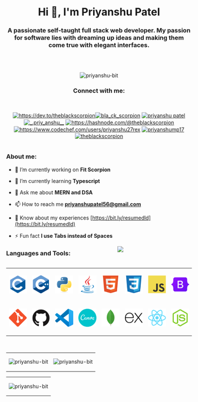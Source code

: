 <h1 align="center">Hi 👋, I'm Priyanshu Patel</h1>
<h3 align="center">A passionate self-taught full stack web developer. My passion for software lies with dreaming up ideas and making them come true with elegant interfaces.</h3></br>
</br>

<p align="center"> <img  width="15%" height= "15%" src="https://komarev.com/ghpvc/?username=priyanshu-bit&label=Profile%20views&color=0e75b6&style=flat" alt="priyanshu-bit" /> </p>
<!-- <hr/> -->



<h3 align="center" >Connect with me:</h3>
</br>

<table>
<p align="center" >
<a href="https://dev.to/https://dev.to/theblackscorpion" target="blank"><img align="center" width ="7%" src="https://raw.githubusercontent.com/rahuldkjain/github-profile-readme-generator/master/src/images/icons/Social/devto.svg" alt="https://dev.to/theblackscorpion" height="30" width="50/></a>
<a href="https://twitter.com/bla_ck_scorpion" target="blank"><img align="center" width ="7%" src="https://raw.githubusercontent.com/rahuldkjain/github-profile-readme-generator/master/src/images/icons/Social/twitter.svg" alt="bla_ck_scorpion" height="30" width="40" /></a>
<a href="https://linkedin.com/in/priyanshu patel" target="blank"><img align="center"  width ="7%" src="https://raw.githubusercontent.com/rahuldkjain/github-profile-readme-generator/master/src/images/icons/Social/linked-in-alt.svg" alt="priyanshu patel" height="30" width="40" /></a>
<a href="https://instagram.com/_.priy_anshu__" target="blank"><img align="center"  width ="7%"  src="https://raw.githubusercontent.com/rahuldkjain/github-profile-readme-generator/master/src/images/icons/Social/instagram.svg" alt="_.priy_anshu__" height="30" width="40" /></a>
<a href="https://hashnode.com/https://hashnode.com/@theblackscorpion" target="blank"><img align="center"width ="5%"  src="https://raw.githubusercontent.com/rahuldkjain/github-profile-readme-generator/master/src/images/icons/Social/hashnode.svg" alt="https://hashnode.com/@theblackscorpion" height="30" width="40" /></a>
<a href="https://www.codechef.com/users/https://www.codechef.com/users/priyanshu27rex" target="blank"><img align="center"  width ="7%" src="https://cdn.jsdelivr.net/npm/simple-icons@3.1.0/icons/codechef.svg" alt="https://www.codechef.com/users/priyanshu27rex" height="30" width="40" /></a>
<a href="https://www.leetcode.com/priyanshump17" target="blank"><img align="center"  width ="7%" src="https://raw.githubusercontent.com/rahuldkjain/github-profile-readme-generator/master/src/images/icons/Social/leet-code.svg" alt="priyanshump17" height="30" width="40" /></a>
<a href="https://auth.geeksforgeeks.org/user/theblackscorpion" target="blank"><img align="center" width ="5%"  src="https://raw.githubusercontent.com/rahuldkjain/github-profile-readme-generator/master/src/images/icons/Social/geeks-for-geeks.svg" alt="theblackscorpion" height="30" width="40" /></a>
</p>
   
   <table/></hr>
   <h3 align="left">About me:</h3></hr>

- 🔭 I’m currently working on **Fit Scorpion**

- 🌱 I’m currently learning **Typescript**

- 💬 Ask me about **MERN and DSA**

- 📫 How to reach me **priyanshupatel56@gmail.com**

- 📄 Know about my experiences [https://bit.ly/resumedld](https://bit.ly/resumedld)

- ⚡ Fun fact **I use Tabs instead of Spaces**

<img  src="geeky01adarsh.png" width="40%" align="right" >



<h3 align="left">Languages and Tools:</h3>
<p align='center'>
   <table align='center' width='100px'>
      <tr>
<td width="180" align='center'>&nbsp;&nbsp;<img alt="C" width="60px" src="https://github.com/devicons/devicon/blob/master/icons/c/c-original.svg" />&nbsp;&nbsp;</td>
<td width="180" align='center'>&nbsp;&nbsp;<img alt="C++" width="60px" src="https://github.com/devicons/devicon/blob/master/icons/cplusplus/cplusplus-original.svg" />&nbsp;&nbsp;</td>
<td width="180" align='center'>&nbsp;&nbsp;<img alt="Python" width="60px" src="https://github.com/devicons/devicon/blob/master/icons/python/python-original.svg"/>&nbsp;&nbsp;</td>
         <td width="180" align='center'>&nbsp;&nbsp;<img alt="Java" width="60px" src="https://github.com/devicons/devicon/blob/master/icons/java/java-original.svg" />&nbsp;&nbsp;</td>
      

<td width="180" align='center'>&nbsp;&nbsp;<img alt="HTML5" width="60px" src="https://github.com/devicons/devicon/blob/master/icons/html5/html5-original.svg" />&nbsp;&nbsp;</td>
<td width="180" align='center'>&nbsp;&nbsp;<img alt="CSS3" width="60px" src="https://github.com/devicons/devicon/blob/master/icons/css3/css3-original.svg" />&nbsp;&nbsp;</td>
         <td width="180" align='center'>&nbsp;&nbsp;<img alt="CSS3" width="60px" src="https://github.com/devicons/devicon/blob/master/icons/javascript/javascript-original.svg" />&nbsp;&nbsp;</td>
         <td width="180" align='center'>&nbsp;&nbsp;<img alt="CSS3" width="60px" src="https://github.com/devicons/devicon/blob/master/icons/bootstrap/bootstrap-original.svg" />&nbsp;&nbsp;</td>
      </tr>
      <tr>
<td width="180" align='center'>&nbsp;&nbsp;<img alt="Git" width="60px" src="https://github.com/devicons/devicon/blob/master/icons/git/git-original.svg" />&nbsp;&nbsp;</td>
<td width="180" align='center'>&nbsp;&nbsp;<img alt="Github" width="60px" src="https://github.com/devicons/devicon/blob/master/icons/github/github-original.svg" />&nbsp;&nbsp; </td>
<td width="180" align='center'>&nbsp;&nbsp;<img alt="VS-Code" width="60px" src="https://github.com/devicons/devicon/blob/master/icons/vscode/vscode-original.svg" />&nbsp;&nbsp;</td>
         <td width="180" align='center'>&nbsp;&nbsp;<img alt="VS-Code" width="60px" src="https://github.com/devicons/devicon/blob/master/icons/canva/canva-original.svg" />&nbsp;&nbsp;</td>
     
<td width="180" align='center'>&nbsp;&nbsp;<img alt="Git" width="60px" src="https://github.com/devicons/devicon/blob/master/icons/mongodb/mongodb-original.svg" />&nbsp;&nbsp;</td>
<td width="180" align='center'>&nbsp;&nbsp;<img alt="Github" width="60px" src="https://github.com/devicons/devicon/blob/master/icons/express/express-original.svg" />&nbsp;&nbsp; </td>
<td width="180" align='center'>&nbsp;&nbsp;<img alt="VS-Code" width="60px" src="https://github.com/devicons/devicon/blob/master/icons/react/react-original.svg" />&nbsp;&nbsp;</td>
         <td width="180" align='center'>&nbsp;&nbsp;<img alt="VS-Code" width="60px" src="https://github.com/devicons/devicon/blob/master/icons/nodejs/nodejs-original.svg" />&nbsp;&nbsp;</td>
      </tr>
      </table>
</p>
</br>
<table align="center"><tr>
<td><p><img  width ="495" height= "197" src="https://github-readme-stats.vercel.app/api/top-langs?username=priyanshu-bit&show_icons=true&locale=en&layout=compact" alt="priyanshu-bit" /> </p>
   </td>
<td><p><img width ="495" height= "197" src="https://github-readme-stats.vercel.app/api?username=priyanshu-bit&show_icons=true&locale=en" alt="priyanshu-bit" /></p></td>
</tr></table>
<table align='center'><tr><td><p align="center"><img  src="https://github-readme-streak-stats.herokuapp.com/?user=priyanshu-bit&" alt="priyanshu-bit" /></p></td></tr></table>
